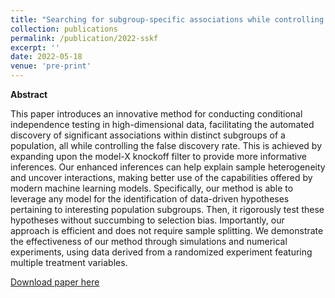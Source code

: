 ```yaml
---
title: "Searching for subgroup-specific associations while controlling the false discovery rate"
collection: publications
permalink: /publication/2022-sskf
excerpt: ''
date: 2022-05-18
venue: 'pre-print'
---
```


**Abstract**

This paper introduces an innovative method for conducting conditional independence testing in high-dimensional data, facilitating the automated discovery of significant associations within distinct subgroups of a population, all while controlling the false discovery rate. This is achieved by expanding upon the model-X knockoff filter to provide more informative inferences. Our enhanced inferences can help explain sample heterogeneity and uncover interactions, making better use of the capabilities offered by modern machine learning models. Specifically, our method is able to leverage any model for the identification of data-driven hypotheses pertaining to interesting population subgroups. Then, it rigorously test these hypotheses without succumbing to selection bias. Importantly, our approach is efficient and does not require sample splitting. We demonstrate the effectiveness of our method through simulations and numerical experiments, using data derived from a randomized experiment featuring multiple treatment variables.


[Download paper here](http://msesia.github.io/files/sskf.pdf)